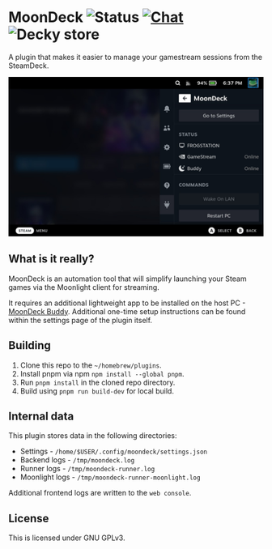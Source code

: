 # MoonDeck ![Status](https://github.com/FrogTheFrog/moondeck/actions/workflows/build.yaml/badge.svg) [![Chat](https://img.shields.io/badge/chat-on%20discord-7289da.svg)](https://discord.com/invite/U88fbeHyzt) ![Decky store](https://img.shields.io/badge/dynamic/json?color=blue&label=release&query=%24%5B%3F%28%40.name%3D%3D%27MoonDeck%27%29%5D.versions%5B0%5D.name&url=https%3A%2F%2Fplugins.deckbrew.xyz%2Fplugins)

A plugin that makes it easier to manage your gamestream sessions from the SteamDeck.

![quicksettings](.github/assets/quickmenu.png)

## What is it really?

MoonDeck is an automation tool that will simplify launching your Steam games via the Moonlight client for streaming.

It requires an additional lightweight app to be installed on the host PC - [MoonDeck Buddy](https://github.com/FrogTheFrog/moondeck-buddy). Additional one-time setup instructions can be found within the settings page of the plugin itself.

## Building

1. Clone this repo to the `~/homebrew/plugins`.
2. Install pnpm via npm `npm install --global pnpm`.
3. Run `pnpm install` in the cloned repo directory.
4. Build using `pnpm run build-dev` for local build.

## Internal data

This plugin stores data in the following directories:

* Settings - `/home/$USER/.config/moondeck/settings.json`
* Backend logs - `/tmp/moondeck.log`
* Runner logs - `/tmp/moondeck-runner.log`
* Moonlight logs - `/tmp/moondeck-runner-moonlight.log`

Additional frontend logs are written to the `web console`.

## License

This is licensed under GNU GPLv3.
